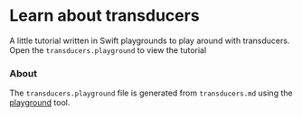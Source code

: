 # Learn about transducers

A little tutorial written in Swift playgrounds to play around with transducers. Open the `transducers.playground` to view the tutorial

### About

The `transducers.playground` file is generated from `transducers.md` using the [playground](https://github.com/jas/playground) tool.
